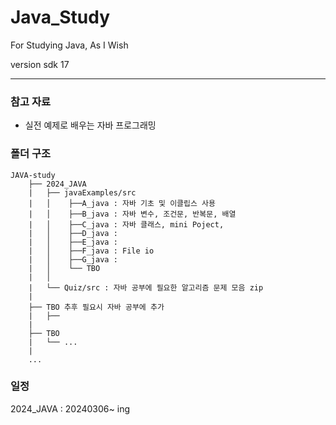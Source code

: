 # Java_Study
 For Studying Java, As I Wish
 
 version sdk 17 

---

### 참고 자료

- 실전 예제로 배우는 자바 프로그래밍

### 폴더 구조

```
JAVA-study
    ├── 2024_JAVA
    |   ├── javaExamples/src
    |   │    ├──A_java : 자바 기초 및 이클립스 사용
    |   │    ├──B_java : 자바 변수, 조건문, 반복문, 배열
    |   │    ├──C_java : 자바 클래스, mini Poject,
    |   │    ├──D_java : 
    |   │    ├──E_java : 
    |   │    ├──F_java : File io
    |   │    ├──G_java : 
    |   │    └── TBO
    |   │    
    |   └── Quiz/src : 자바 공부에 필요한 알고리즘 문제 모음 zip
    |      
    ├── TBO 추후 필요시 자바 공부에 추가
    |   ├── 
    |
    ├── TBO
    |   └── ...
    |
    ...
```
    
### 일정

2024_JAVA : 20240306~ ing


